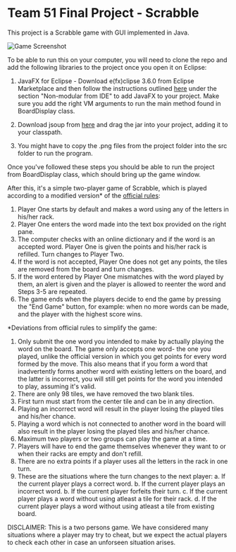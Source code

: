 # Team 51 Final Project - Scrabble

This project is a Scrabble game with GUI implemented in Java.

![Game Screenshot](https://github.com/UPenn-CIT599/final-project-team-51-scrabble/blob/master/game_screenshot.png)

To be able to run this on your computer, you will need to clone the repo and
add the following libraries to the project once you open it on Eclipse:

1. JavaFX for Eclipse - Download e(fx)clipse 3.6.0 from Eclipse Marketplace and then follow the instructions outlined
[here](https://openjfx.io/openjfx-docs/#install-javafx) under the section "Non-modular from IDE" to add JavaFX to your project.
Make sure you add the right VM arguments to run the main method found in BoardDisplay class.

2. Download jsoup from [here](https://jsoup.org/download) and drag the jar into your project, adding it to your classpath.

3. You might have to copy the .png files from the project folder into the src folder to run the program.

Once you've followed these steps you should be able to run the project from BoardDisplay class,
which should bring up the game window.

After this, it's a simple two-player game of Scrabble, which is played according to a modified version*
of the [official rules](https://scrabble.hasbro.com/en-us/rules):

1. Player One starts by default and makes a word using any of the letters in his/her rack.
2. Player One enters the word made into the text box provided on the right pane.
3. The computer checks with an online dictionary and if the word is an accepted word.
Player One is given the points and his/her rack is refilled. Turn changes to Player Two.
4. If the word is not accepted, Player One does not get any points, the tiles are removed from the board and turn changes.
5. If the word entered by Player One mismatches with the word played by them, an alert is given and the player is allowed to reenter the word and Steps 3-5 are repeated.
6. The game ends when the players decide to end the game by pressing the "End Game" button, for example: when no more words can be made, and the player with the highest score wins.

*Deviations from official rules to simplify the game:
1. Only submit the one word you intended to make by actually playing the word on the board. The game only accepts one word- the one you played, unlike the official version in which you get points for every word formed by the move. This also means that if you form a word that inadvertently forms another word with existing letters on the board, and the latter is incorrect, you will still get points for the word you intended to play, assuming it's valid.
2. There are only 98 tiles, we have removed the two blank tiles.
3. First turn must start from the center tile and can be in any direction.
4. Playing an incorrect word will result in the player losing the played tiles and his/her chance.
5. Playing a word which is not connected to another word in the board will also result in the player losing the played tiles and his/her chance.
6. Maximum two players or two groups can play the game at a time.
7. Players will have to end the game themselves whenever they want to or when their racks are empty and don't refill.
8. There are no extra points if a player uses all the letters in the rack in one turn.
9. These are the situations where the turn changes to the next player:
  a. If the current player plays a correct word.
  b. If the current player plays an incorrect word.
  b. If the current player forfeits their turn.
  c. If the current player plays a word without using atleast a tile for their rack.
  d. If the current player plays a word without using atleast a tile from existing board.

DISCLAIMER: This is a two persons game. We have considered many situations where a player may try to cheat, but we expect the actual players to check each other in case an unforseen situation arises.
